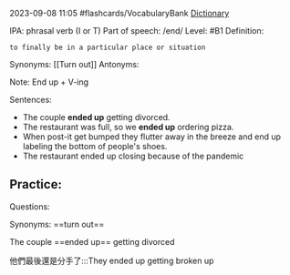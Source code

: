 2023-09-08 11:05
#flashcards/VocabularyBank 
[Dictionary](https://dictionary.cambridge.org/zht/%E8%A9%9E%E5%85%B8/%E8%8B%B1%E8%AA%9E-%E6%BC%A2%E8%AA%9E-%E7%B9%81%E9%AB%94/end-up)

IPA: phrasal verb (I or T)
Part of speech: /end/
Level: #B1
Definition: 

	to finally be in a particular place or situation

Synonyms: [[Turn out]]
Antonyms:

Note: 
End up + V-ing

Sentences:
* The couple **ended up** getting divorced.
* The restaurant was full, so we **ended up** ordering pizza.
* When post-it get bumped they flutter away in the breeze and end up labeling the bottom of people's shoes.
* The restaurant ended up closing because of the pandemic 

Practice:
- 

Questions:

Synonyms: ==turn out==
<!--SR:!2023-09-18,3,250-->

The couple ==ended up== getting divorced
<!--SR:!2023-09-18,3,250-->

他們最後還是分手了:::They ended up getting broken up
<!--SR:!2023-09-16,1,230!2023-09-19,4,270-->





